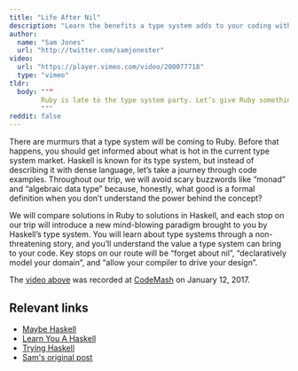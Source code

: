 ```yaml
---
title: "Life After Nil"
description: "Learn the benefits a type system adds to your coding with Haskell. Forget about nil, declaratively model your domain, and allow the compiler to drive."
author:
  name: "Sam Jones"
  url: "http://twitter.com/samjonester"
video:
  url: "https://player.vimeo.com/video/200077718"
  type: "vimeo"
tldr: 
  body: """
        Ruby is late to the type system party. Let’s give Ruby something smart to say when it gets there.
        """
reddit: false
---
```


There are murmurs that a type system will be coming to Ruby. Before that happens, you should get informed about what is hot in the current type system market. Haskell is known for its type system, but instead of describing it with dense language, let’s take a journey through code examples. Throughout our trip, we will avoid scary buzzwords like “monad” and “algebraic data type” because, honestly, what good is a formal definition when you don’t understand the power behind the concept?

We will compare solutions in Ruby to solutions in Haskell, and each stop on our trip will introduce a new mind-blowing paradigm brought to you by Haskell’s type system. You will learn about type systems through a non-threatening story, and you’ll understand the value a type system can bring to your code. Key stops on our route will be “forget about nil”, “declaratively model your domain”, and “allow your compiler to drive your design”.

The [video above](https://vimeo.com/200077718) was recorded at
[CodeMash](http://www.codemash.org/) on January 12, 2017.

## Relevant links
- [Maybe Haskell][MaybeHaskell]
- [Learn You A Haskell][LearnYou]
- [Trying Haskell][Haskell]
- <a rel="canonical" href="https://samljones.com/2017-01-18/life-after-nil/">Sam's original post</a>

[MaybeHaskell]: http://maybe-haskell.com
[LearnYou]: http://learnyouahaskell.com/
[Haskell]: https://www.haskell.org/
